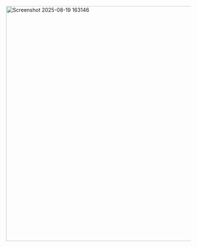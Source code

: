 <img width="1516" height="641" alt="Screenshot 2025-08-19 163146" src="https://github.com/user-attachments/assets/5c6ca149-40d3-4042-9937-a783e47d1268" />
